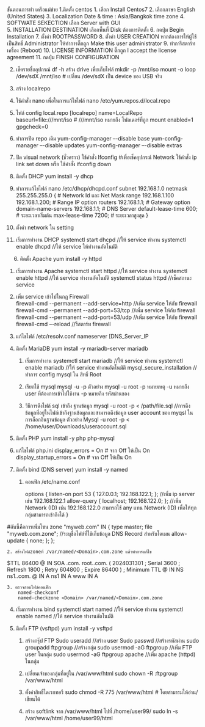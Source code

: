 ขั้นตอนการทำ เครือแม่ข่าย
1.ติดตั้ง centos
	1. เลือก Install Centos7
	2. เลือกภาษา English (United States)
	3. Localization
		Date & time : Asia/Bangkok time zone
	4. SOFTWATE SEKECTION
		เลือก Server with GUI	
	5. INSTALLATION DESTINATION
		เลือกพื้นที่ Disk ต้องการติดตั้ง 
	6. กดปุ่ม Begin Installation
	7. ตั้งค่า ROOTPASSWORD
	8. ตั้งค่า  USER CREATION
		หากต้องการให้ผู้ใช้เป็นสิทธิ์ Administrator ให้ทำการติ๊กถูก Make this user administrator 
	9. ทำการีสตาร์ทเครื่อง (Reboot)
	10. LICENSE INFORMATION
		ติ๊กถูก I accept the license agreement 
	11. กดปุ่ม FINISH CONFIGURATION

2. เช็ครายชื่ออุปกรณ์
df -h
สร้าง drive เพื่อเก็บไฟล์
mkdir -p /mnt/iso
mount -o loop /dev/sdX /mnt/iso  # เปลี่ยน /dev/sdX   เป็น device ของ USB จริง

3. สร้าง localrepo
1. ใช้คำสั่ง nano เพื่อในการแก้ไขไฟล์
nano  /etc/yum.repos.d/local.repo
2. ไฟล์ config local.repo
[localrepo]
name=LocalRepo
baseurl=file:///mnt/iso  # ///mnt/iso หมายถึง โฟลเดอร์ที่ถูก mount 
enabled=1
gpgcheck=0 
 
3. ทำการปิด repo เดิม
yum-config-manager –-disable base
yum-config-manager –-disable updates
yum-config-manager –-disable extras

4. ปิด visual network (ชั่วคราว)
	ใช้คำสั่ง Ifconfig #เพื่อเช็คอุปกรณ์ Network 
ใช้คำสั่ง ip link set <device> down
หรือ
ใช้คำสั่ง ifconfig <device> down

5. ติดตั้ง DHCP
yum install -y dhcp  

1. ทำการแก้ไขไฟล์  nano /etc/dhcp/dhcpd.conf
subnet 192.168.1.0 netmask 255.255.255.0 {		# Network Id และ Net Mask
range 192.168.1.100 192.168.1.200;  		# Range IP 
option routers 192.168.1.1;	   		# Gateway
option domain-name-servers 192.168.1.1;  	# DNS Server
default-lease-time 600;  				# ระยะเวลาเริ่มต้น
max-lease-time 7200; 				# ระยะเวลาสูงสุด
}
2. ตั้งค่า network ใน setting
		       

3. เริ่มการทำงาน DHCP
systemctl start dhcpd //ให้ service ทำงาน
systemctl enable dhcpd //ให้ service ให้ทำงานอัตโนมัติ

 
6. ติดตั้ง Apache 
yum install -y httpd

1.	เริ่มการทำงาน Apache
systemctl start httpd //ให้ service ทำงาน
systemctl enable httpd //ให้ service ทำงานอัตโนมัติ
systemctl status httpd //เช็คสถานะ service
2.	เพิ่ม service เข้าไปในกฎ Firewall  
	firewall-cmd --permanent --add-service=http //เพิ่ม service ให้กับ firewall
	firewall-cmd --permanent --add-port=53/tcp //เพิ่ม service ให้กับ firewall
		firewall-cmd --permanent --add-port=53/udp //เพิ่ม service ให้กับ firewall
	firewall-cmd –-reload //รีสตาร์ท firewall

3.	แก้ไขไฟล์ /etc/resolv.conf
	nameserver [DNS_Server_IP

7. ติดตั้ง MariaDB
	yum install -y mariadb-server mariadb

	1. เริ่มการทำงาน
systemctl start mariadb //ให้ service ทำงาน
systemctl enable mariadb //ให้ service ทำงานอัตโนมัติ
mysql_secure_installation //ทำการ config mysql ใน สิทธิ์ Root

	2. เรียกใช้ mysql 
		mysql -u <user> -p
	ตัวอย่าง	mysql -u root  -p 
	หมายเหตุ -u หมายถึง user ที่ต้องการเข้าไปใช้งาน 
		 -p หมายถึง รหัสผ่านของ

	3. วิธีการดึงไฟล์ sql เข้าถึง ฐานข้อมูล
		mysql -u root -p < /path/file.sql  //การดึงข้อมูลที่อยู่ในไฟล์เข้าถึงฐานข้อมูลและสามารถดึงข้อมูล user account ของ myqsl ในการล็อกอินฐานข้อมูล
	ตัวอย่าง	Mysql -u root  -p  < /home/user/Downloads/useraccount.sql

8. ติดตั้ง PHP
	yum install -y php php-mysql

1.	แก้ไขไฟล์ php.ini
display_errors = On 	# จาก Off ให้เป็น On
display_startup_errors = On 	# จาก Off ให้เป็น On

9. ติดตั้ง bind (DNS server)
	yum install -y named

	1. คอนฟิก /etc/name.conf  

		options {
			listen-on port 53 { 127.0.0.1; 192.168.122.1; }; //เพิ่ม ip server เช่น 192.168.122.1
    			allow-query     { localhost; 192.168.122.0; }; //เพิ่ม Network (ID)  เช่น 192.168.122.0 สามารถใช้ any แทน Network (ID) เพื่อให้ทุกกลุ่มสามารถเข้าถึงได้
		}

#อันนี้คือการเพิ่มโซน
zone "myweb.com" IN {
        type master;
        file "myweb.com.zone"; //ระบุชื่อไฟล์ที่ใช้เก็บข้อมูล DNS Record สำหรับโดเมน
        allow-update { none; };
};

	2. สร้างไฟล์zoneที่ /var/named/<Domain>.com.zone แล้วทำการแก้ไข
$TTL 86400
@       IN      SOA     <Domain>.com. root.<Domain>.com. (
                        2024031301	; Serial
                        3600		; Refresh
                        1800           	; Retry
                        604800          	; Expire
                        86400 	)    	; Minimum TTL
@       	IN      NS      ns1.<Domain>.com.
@      	IN      A        <ip server>
ns1    	IN      A        <ip server>
www	IN      A        <ip server>

	3. ตรวจสอบไฟล์คอนฟิก
		named-checkconf
		named-checkzone <Domain> /var/named/<Domain>.com.zone
4. เริ่มการทำงาน bind
systemctl start named //ให้ service ทำงาน
systemctl enable named //ให้ service ทำงานอัตโนมัติ


10. ติดตั้ง FTP (vsftpd)
	yum install -y vsftpd

	1. สร้างกรุ๊ป FTP 
		Sudo useradd <user> //สร้าง user
		Sudo passwd <user> //สร้างรหัสผ่าน 
		sudo groupadd ftpgroup //สร้างกลุ่ม
		sudo usermod -aG ftpgroup <ftpuser>  //เพิ่ม FTP user  ในกลุ่ม
		sudo usermod -aG ftpgroup apache     //เพิ่ม apache (httpd) ในกลุ่ม

	2. เปลี่ยนเจ้าของกลุ่มที่อยู่ใน /var/www/html 
		sudo chown -R :ftpgroup /var/www/html

	3. ตั้งค่าสิทธิ์ไดเรกทอรี
		sudo chmod -R 775 /var/www/html  # โดยสามารมให้อ่าน/เขียนได้

	4. สร้าง softlink จาก /var/www/html ไปที่ /home/user99/
		sudo ln -s /var/www/html /home/user99/html






